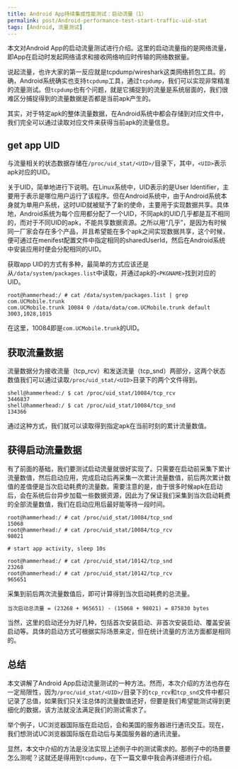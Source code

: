 ```yaml
---
title: Android App持续集成性能测试：启动流量（1）
permalink: post/Android-performance-test-start-traffic-uid-stat
tags: [Android, 流量测试]
---
```


本文对Android App的启动流量测试进行介绍。这里的启动流量指的是网络流量，即App在启动时发起网络请求和接收网络响应时传输的网络数据量。

说起流量，也许大家的第一反应就是tcpdump/wireshark这类网络抓包工具。的确，Android系统确实也支持`tcpdump`工具，通过`tcpdump`，我们可以实现非常精准的流量测试。但`tcpdump`也有个问题，就是它捕捉到的流量是系统层面的，我们很难区分捕捉得到的流量数据是否都是当前apk产生的。

其实，对于特定apk的整体流量数据，在Android系统中都会存储到对应文件中，我们完全可以通过读取对应文件来获得当前apk的流量信息。

## get app UID

与流量相关的状态数据存储在`/proc/uid_stat/<UID>/`目录下，其中，`<UID>`表示apk对应的UID。

关于UID，简单地进行下说明。在Linux系统中，UID表示的是User Identifier，主要用于表示是哪位用户运行了该程序。但在Android系统中，由于Android系统本身就为单用户系统，这时UID就被赋予了新的使命，主要用于实现数据共享。具体地，Android系统为每个应用都分配了一个UID，不同apk的UID几乎都是互不相同的，而对于不同UID的apk，不能共享数据资源。之所以用“几乎”，是因为有时候同一厂家会存在多个产品，并且希望能在多个apk之间实现数据共享，这个时候，便可通过在menifest配置文件中指定相同的sharedUserId，然后在Android系统中安装应用时便会分配相同的UID。

获取app UID的方式有多种，最简单的方式应该还是从`/data/system/packages.list`中读取，并通过apk的`<PKGNAME>`找到对应的UID。

~~~shell
root@hammerhead:/ # cat /data/system/packages.list | grep com.UCMobile.trunk
com.UCMobile.trunk 10084 0 /data/data/com.UCMobile.trunk default 3003,1028,1015
~~~

在这里，10084即是`com.UCMobile.trunk`的UID。

## 获取流量数据

流量数据分为接收流量（tcp_rcv）和发送流量（tcp_snd）两部分，这两个状态数值我们可以通过读取`/proc/uid_stat/<UID>`目录下的两个文件得到。

~~~shell
shell@hammerhead:/ $ cat /proc/uid_stat/10084/tcp_rcv
3446837
shell@hammerhead:/ $ cat /proc/uid_stat/10084/tcp_snd
134366
~~~

通过这种方式，我们就可以读取得到指定apk在当前时刻的累计流量数值。

## 获得启动流量数据

有了前面的基础，我们要测试启动流量就很好实现了。只需要在启动前采集下累计流量数值，然后启动应用，完成启动后再采集一次累计流量数值，前后两次累计数值的差值便是当次启动耗费的流量数。需要注意的是，由于很多时候apk在启动后，会在系统后台异步加载一些数据资源，因此为了保证我们采集到当次启动耗费的全部流量数值，我们在启动应用后最好能等待一段时间。

~~~shell
root@hammerhead:/ # cat /proc/uid_stat/10084/tcp_snd
15068
root@hammerhead:/ # cat /proc/uid_stat/10084/tcp_rcv
98021

# start app activity, sleep 10s

root@hammerhead:/ # cat /proc/uid_stat/10142/tcp_snd
23268
root@hammerhead:/ # cat /proc/uid_stat/10142/tcp_rcv
965651
~~~

采集到前后两次流量数值后，即可计算得到当次启动耗费的总流量。

~~~shell
当次启动总流量 = (23268 + 965651) - (15068 + 98021) = 875830 bytes
~~~

当然，这里的启动还分为好几种，包括首次安装启动、非首次安装启动、覆盖安装启动等。具体的启动方式可根据实际场景来定，但在统计流量的方法方面都是相同的。

## 总结

本文讲解了Android App启动流量测试的一种方法。然而，本次介绍的方法也存在一定局限性，因为`/proc/uid_stat/<UID>/`目录下的`tcp_rcv`和`tcp_snd`文件中都只记录了总值，如果我们只关注总体的流量数值还好，但要是我们希望能测试得到更细化的数据，该方法就没法满足我们的测试需求了。

举个例子，UC浏览器国际版在启动后，会和美国的服务器进行通讯交互。现在，我们想测试UC浏览器国际版在启动后与美国服务器的通讯流量。

显然，本文中介绍的方法是没法实现上述例子中的测试需求的。那例子中的场景要怎么测呢？这就还是得用到`tcpdump`，在下一篇文章中我会再详细进行介绍。
